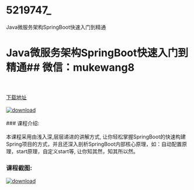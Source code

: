 # 5219747_
Java微服务架构SpringBoot快速入门到精通
# Java微服务架构SpringBoot快速入门到精通## 微信：mukewang8
<br/></br>[下载地址](http://www.36tz.cn/article/5219747 "下载地址")
<br/></br>[![download](http://36tz.cn/muke_img/2021_05_1-8-300x150.png "下载地址")](http://www.36tz.cn/article/5219747 "下载地址")
<br/></br>### 课程介绍:<br/></br>本课程采用由浅入深,层层递进的讲解方式, 让你轻松掌握SpringBoot的快速构建Spring项目的方式，并且还深入剖析SpringBoot内部核心原理，如：自动配置原理，start原理，自定义start等, 让你知其然，知其所以然。

### 课程截图:
[![download](http://36tz.cn/muke_img/2021_05_2-10.png "下载地址")](http://www.36tz.cn/article/5219747 "下载地址")
